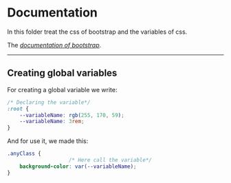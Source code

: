 # **Documentation**

In this folder treat the css of bootstrap and the variables of css. 

The [_documentation of bootstrap_](https://bit.ly/3wL0wZZ).

---
## **Creating global variables**
For creating a global variable we write:

```css
/* Declaring the variable*/
:root {
    --variableName: rgb(255, 170, 59);
    --variableName: 3rem;
}
```
And for use it, we made this:
```css
.anyClass {
                    /* Here call the variable*/
    background-color: var(--variableName);
}
```